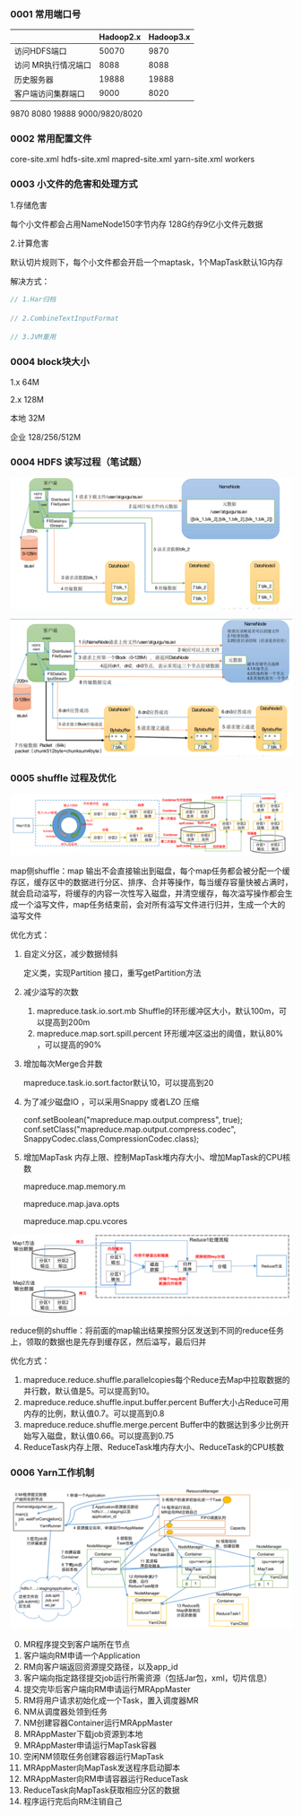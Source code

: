 ### 0001 常用端口号



|                     | Hadoop2.x | Hadoop3.x |
| ------------------- | --------- | --------- |
| 访问HDFS端口        | 50070     | 9870      |
| 访问 MR执行情况端口 | 8088      | 8088      |
| 历史服务器          | 19888     | 19888     |
| 客户端访问集群端口  | 9000      | 8020      |

9870  8080  19888  9000/9820/8020

### 0002 常用配置文件

core-site.xml	hdfs-site.xml	mapred-site.xml	yarn-site.xml	workers

### 0003 小文件的危害和处理方式

1.存储危害

每个小文件都会占用NameNode150字节内存	128G约存9亿小文件元数据

2.计算危害

默认切片规则下，每个小文件都会开启一个maptask，1个MapTask默认1G内存

解决方式：

```java
// 1.Har归档

// 2.CombineTextInputFormat

// 3.JVM重用
```

### 0004 block块大小

1.x		64M

2.x		128M

本地		32M

企业		128/256/512M

### 0004 HDFS 读写过程（笔试题）

![image-20240320232644994](img/image-20240320232644994.png)

![image-20240320232702689](img/image-20240320232702689.png)

### 0005 shuffle 过程及优化

![image-20240320233537761](img/image-20240320233537761.png)

map侧shuffle：map 输出不会直接输出到磁盘，每个map任务都会被分配一个缓存区，缓存区中的数据进行分区、排序、合并等操作，每当缓存容量快被占满时，就会启动溢写，将缓存的内容一次性写入磁盘，并清空缓存，每次溢写操作都会生成一个溢写文件，map任务结束前，会对所有溢写文件进行归并，生成一个大的溢写文件

优化方式：

1. 自定义分区，减少数据倾斜

   定义类，实现Partition 接口，重写getPartition方法

2. 减少溢写的次数

   1. mapreduce.task.io.sort.mb   Shuffle的环形缓冲区大小，默认100m，可以提高到200m
   2. mapreduce.map.sort.spill.percent 环形缓冲区溢出的阈值，默认80% ，可以提高的90%

3. 增加每次Merge合并数

   mapreduce.task.io.sort.factor默认10，可以提高到20

4. 为了减少磁盘IO ，可以采用Snappy 或者LZO 压缩

   conf.setBoolean("mapreduce.map.output.compress", true);
   conf.setClass("mapreduce.map.output.compress.codec",
   SnappyCodec.class,CompressionCodec.class);

5. 增加MapTask 内存上限、控制MapTask堆内存大小、增加MapTask的CPU核数

   mapreduce.map.memory.m

   mapreduce.map.java.opts

   mapreduce.map.cpu.vcores

![image-20240320234024486](img/image-20240320234024486.png)

reduce侧的shuffle：将前面的map输出结果按照分区发送到不同的reduce任务上，领取的数据也是先存到缓存区，然后溢写，最后归并

优化方式：

1. mapreduce.reduce.shuffle.parallelcopies每个Reduce去Map中拉取数据的并行数，默认值是5。可以提高到10。
2. mapreduce.reduce.shuffle.input.buffer.percent Buffer大小占Reduce可用内存的比例，默认值0.7。可以提高到0.8
3. mapreduce.reduce.shuffle.merge.percent Buffer中的数据达到多少比例开始写入磁盘，默认值0.66。可以提高到0.75
4. ReduceTask内存上限、ReduceTask堆内存大小、ReduceTask的CPU核数

### 0006 Yarn工作机制

![image-20240320235238966](img/image-20240320235238966.png)

0. MR程序提交到客户端所在节点
1. 客户端向RM申请一个Application
2. RM向客户端返回资源提交路径，以及app_id
3. 客户端向指定路径提交job运行所需资源（包括Jar包，xml，切片信息）
4. 提交完毕后客户端向RM申请运行MRAppMaster
5. RM将用户请求初始化成一个Task，置入调度器MR
6. NM从调度器处领到任务
7. NM创建容器Container运行MRAppMaster
8. MRAppMaster下载job资源到本地
9. MRAppMaster申请运行MapTask容器
10. 空闲NM领取任务创建容器运行MapTask
11. MRAppMaster向MapTask发送程序启动脚本
12. MRAppMaster向RM申请容器运行ReduceTask
13. ReduceTask向MapTask获取相应分区的数据
14. 程序运行完后向RM注销自己
